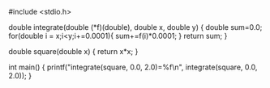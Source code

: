 #include <stdio.h>

double integrate(double (*f)(double), double x, double y) {
    double sum=0.0;
    for(double i = x;i<y;i+=0.0001){
        sum+=f(i)*0.0001;
    }
    return sum;
}

double square(double x) {
    return x*x;
}

int main() {
    printf("integrate(square, 0.0, 2.0)=%f\n", integrate(square, 0.0, 2.0));
}